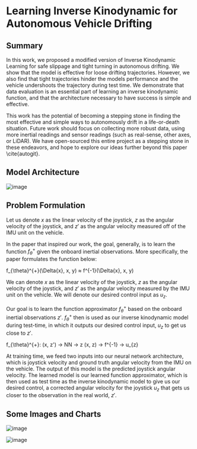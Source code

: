# Learning Inverse Kinodynamic for Autonomous Vehicle Drifting 


## Summary
In this work, we proposed a modified version of Inverse Kinodynamic Learning for safe slippage and tight turning in autonomous drifting. We show that the model is effective for loose drifting trajectories. However, we also find that tight trajectories hinder the models performance and the vehicle undershoots the trajectory during test time. We demonstrate that data evaluation is an essential part of learning an inverse kinodynamic function, and that the architecture necessary to have success is simple and effective. 

This work has the potential of becoming a stepping stone in finding the most effective and simple ways to autonomously drift in a life-or-death situation. Future work should focus on collecting more robust data, using more inertial readings and sensor readings (such as real-sense, other axes, or LiDAR). We have open-sourced this entire project as a stepping stone in these endeavors, and hope to explore our ideas further beyond this paper \cite{autogit}.


## Model Architecture
![image](https://user-images.githubusercontent.com/61725820/234666525-a226c27b-9a0b-4167-bca0-e47f078894b6.png)

## Problem Formulation

Let us denote $x$ as the linear velocity of the joystick, $z$ as the angular velocity of the joystick, and $z'$ as the angular velocity measured off of the IMU unit on the vehicle.

In the paper that inspired our work, the goal, generally, is to learn the function $f_{\theta}^{+}$ given the onboard inertial observations. More specifically, the paper formulates the function below:

f_{\theta}^{+}(\Delta{x}, x, y) ≈ f^{-1}(\Delta{x}, x, y)

We can denote $x$ as the linear velocity of the joystick, $z$ as the angular velocity of the joystick, and $z'$ as the angular velocity measured by the IMU unit on the vehicle. We will denote our desired control input as $u_{z}$.

Our goal is to learn the function approximator $f_{\theta}^{+}$ based on the onboard inertial observations $z'$. $f_{\theta}^{+}$ then is used as our inverse kinodynamic model during test-time, in which it outputs our desired control input, $u_{z}$ to get us close to $z'$.

f_{\theta}^{+}: (x, z') → NN → z
(x, z) → f^{-1} → u_{z}

At training time, we feed two inputs into our neural network architecture, which is joystick velocity and ground truth angular velocity from the IMU on the vehicle. The output of this model is the predicted joystick angular velocity. The learned model is our learned function approximator, which is then used as test time as the inverse kinodynamic model to give us our desired control, a corrected angular velocity for the joystick $u_{z}$ that gets us closer to the observation in the real world, $z'$.

## Some Images and Charts

![image](https://user-images.githubusercontent.com/61725820/234667269-ad6f7835-d1ec-42be-9366-d9f372749c2d.png)

![image](https://user-images.githubusercontent.com/61725820/234667326-d18fb78d-0a21-4522-aaa0-1037f4746708.png)





